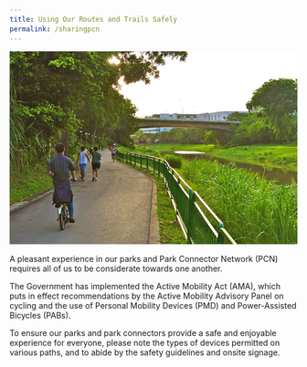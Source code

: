 ```yaml
---
title: Using Our Routes and Trails Safely
permalink: /sharingpcn
---
```


![Alt text for image on Isomer site](/images/Ulu%20Pandan%202.jpeg)

A pleasant experience in our parks and Park Connector Network (PCN) requires all of us to be considerate towards one another.

The Government has implemented the Active Mobility Act (AMA), which puts in effect recommendations by the Active Mobility Advisory Panel on cycling and the use of Personal Mobility Devices (PMD) and Power-Assisted Bicycles (PABs).

To ensure our parks and park connectors provide a safe and enjoyable experience for everyone, please note the types of devices permitted on various paths, and to abide by the safety guidelines and onsite signage.


